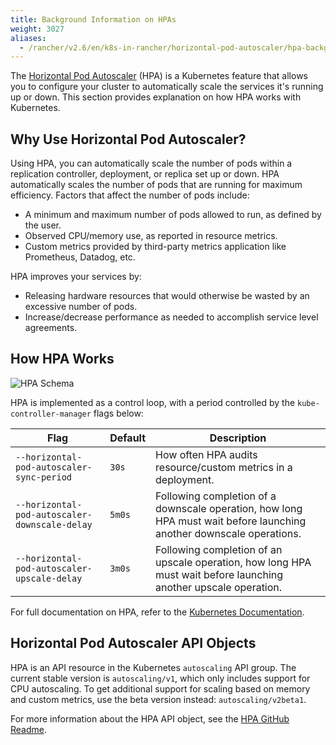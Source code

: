 ```yaml
---
title: Background Information on HPAs
weight: 3027
aliases:
  - /rancher/v2.6/en/k8s-in-rancher/horizontal-pod-autoscaler/hpa-background
---
```


The [Horizontal Pod Autoscaler](https://kubernetes.io/docs/tasks/run-application/horizontal-pod-autoscale/) (HPA) is a Kubernetes feature that allows you to configure your cluster to automatically scale the services it's running up or down. This section provides explanation on how HPA works with Kubernetes.

## Why Use Horizontal Pod Autoscaler?

Using HPA, you can automatically scale the number of pods within a replication controller, deployment, or replica set up or down. HPA automatically scales the number of pods that are running for maximum efficiency. Factors that affect the number of pods include:

- A minimum and maximum number of pods allowed to run, as defined by the user.
- Observed CPU/memory use, as reported in resource metrics.
- Custom metrics provided by third-party metrics application like Prometheus, Datadog, etc.

HPA improves your services by:

- Releasing hardware resources that would otherwise be wasted by an excessive number of pods.
- Increase/decrease performance as needed to accomplish service level agreements.

## How HPA Works

![HPA Schema]({{<baseurl>}}/img/rancher/horizontal-pod-autoscaler.jpg)

HPA is implemented as a control loop, with a period controlled by the `kube-controller-manager` flags below:

Flag | Default | Description |
---------|----------|----------|
 `--horizontal-pod-autoscaler-sync-period` | `30s` | How often HPA audits resource/custom metrics in a deployment.
 `--horizontal-pod-autoscaler-downscale-delay` | `5m0s` | Following completion of a downscale operation, how long HPA must wait before launching another downscale operations.
 `--horizontal-pod-autoscaler-upscale-delay` | `3m0s` | Following completion of an upscale operation, how long HPA must wait before launching another upscale operation.


For full documentation on HPA, refer to the [Kubernetes Documentation](https://kubernetes.io/docs/tasks/run-application/horizontal-pod-autoscale/).

## Horizontal Pod Autoscaler API Objects

HPA is an API resource in the Kubernetes `autoscaling` API group. The current stable version is `autoscaling/v1`, which only includes support for CPU autoscaling. To get additional support for scaling based on memory and custom metrics, use the beta version instead: `autoscaling/v2beta1`.

For more information about the HPA API object, see the [HPA GitHub Readme](https://git.k8s.io/community/contributors/design-proposals/autoscaling/horizontal-pod-autoscaler.md#horizontalpodautoscaler-object).
